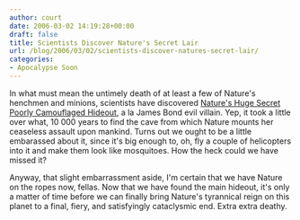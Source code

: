 ```yaml
---
author: court
date: 2006-03-02 14:19:28+00:00
draft: false
title: Scientists Discover Nature's Secret Lair
url: /blog/2006/03/02/scientists-discover-natures-secret-lair/
categories:
- Apocalypse Soon
---
```


In what must mean the untimely death of at least a few of Nature's henchmen and minions, scientists have discovered [Nature's Huge Secret Poorly Camouflaged Hideout](http://www.livescience.com/animalworld/060221_ghost_cave.html), a la James Bond evil villain.  Yep, it took a little over what, 10 000 years to find the cave from which Nature mounts her ceaseless assault upon mankind.  Turns out we ought to be a little embarassed about it, since it's big enough to, oh, fly a couple of helicopters into it and make them look like mosquitoes.  How the heck could we have missed it?

Anyway, that slight embarrassment aside, I'm certain that we have Nature on the ropes now, fellas.  Now that we have found the main hideout, it's only a matter of time before we can finally bring Nature's tyrannical reign on this planet to a final, fiery, and satisfyingly cataclysmic end.  Extra extra deathy.
